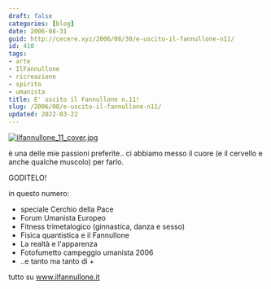 ```yaml
---
draft: false
categories: [blog]
date: 2006-08-31
guid: http://cecere.xyz/2006/08/30/e-uscito-il-fannullone-n11/
id: 410
tags:
- arte
- IlFannullone
- ricreazione
- spirito
- umanista
title: E' uscito il Fannullone n.11!
slug: /2006/08/e-uscito-il-fannullone-n11/
updated: 2022-03-22
---
```


<a target="_blank" href="http://www.ilfannullone.it"><img alt="ilfannullone_11_cover.jpg" id="image409" src="http://cecere.xyz/wp-content/uploads/sites/3/2006/08/ilfannullone_11_cover.jpg" /></a>

è una delle mie passioni preferite.. ci abbiamo messo il cuore (e il cervello e anche qualche muscolo) per farlo.

GODITELO!

in questo numero:

- speciale Cerchio della Pace
- Forum Umanista Europeo
- Fitness trimetalogico (ginnastica, danza e sesso)
- Fisica quantistica e il Fannullone
- La realtà e l'apparenza
- Fotofumetto campeggio umanista 2006
- ..e tanto ma tanto di +

tutto su <a target="_blank" href="http://www.ilfannullone.it">www.ilfannullone.it</a>